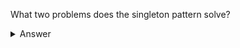 What two problems does the singleton pattern solve?

<details><summary>Answer</summary>
1. Forcing a class to have only one instance.<br>
2. Having a global access point for a resource.
</details>